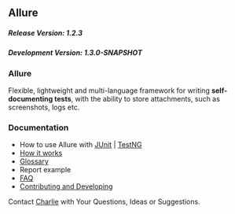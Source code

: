 [how-it-works]: https://github.com/allure-framework/allure-core/blob/master/docs/how-it-works.md
[glossary]: https://github.com/allure-framework/allure-core/blob/master/docs/dictionary.md
[changelog]: #
[charlie-man]: mailto:charlie@yandex-team.ru
[faq]: https://github.com/allure-framework/allure-core/blob/master/docs/FAQ.md
[junit-usage]: https://github.com/allure-framework/allure-core/blob/master/allure-junit/README.md
[testng-usage]: https://github.com/allure-framework/allure-core/blob/master/allure-testng/README.md
[contributing-and-developing]: https://github.com/allure-framework/allure-core/blob/master/docs/contributing-and-developing.md

## Allure

##### Release Version: 1.2.3

##### Development Version: 1.3.0-SNAPSHOT

### Allure

Flexible, lightweight and multi-language framework for writing **self-documenting tests**, with the ability to
store attachments, such as screenshots, logs etc.

### Documentation

* How to use Allure with [JUnit][junit-usage] | [TestNG][testng-usage]
* [How it works][how-it-works]
* [Glossary][glossary]
* Report example
* [FAQ][faq]
* [Contributing and Developing][contributing-and-developing]

Contact [Charlie][charlie-man] with Your Questions, Ideas or Suggestions.

